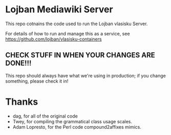Lojban Mediawiki Server
=======================

This repo cotnains the code used to run the Lojban vlasisku Server.

For details of how to run and manage this as a service, see
https://github.com/lojban/vlasisku-containers

CHECK STUFF IN WHEN YOUR CHANGES ARE DONE!!!
--------------------------------------------

This repo should always have what we're using in production; if you change
something, please check it in!

Thanks
======

* dag, for all of the original code
* Twey, for compiling the grammatical class usage scales.
* Adam Lopresto, for the Perl code compound2affixes mimics.
